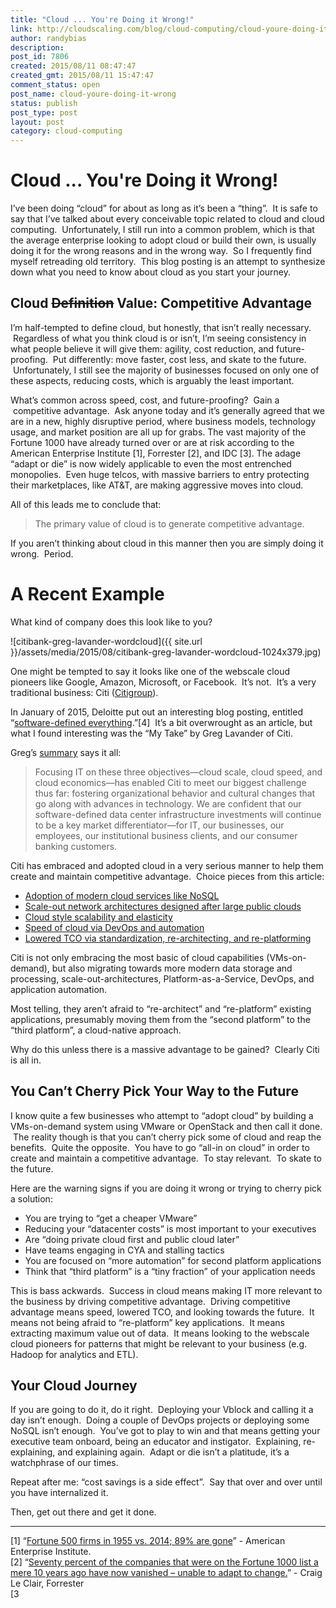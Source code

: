 ```yaml
---
title: "Cloud ... You're Doing it Wrong!"
link: http://cloudscaling.com/blog/cloud-computing/cloud-youre-doing-it-wrong/
author: randybias
description: 
post_id: 7806
created: 2015/08/11 08:47:47
created_gmt: 2015/08/11 15:47:47
comment_status: open
post_name: cloud-youre-doing-it-wrong
status: publish
post_type: post
layout: post
category: cloud-computing
---
```


# Cloud ... You're Doing it Wrong!

I’ve been doing “cloud” for about as long as it’s been a “thing”.  It is safe to say that I’ve talked about every conceivable topic related to cloud and cloud computing.  Unfortunately, I still run into a common problem, which is that the average enterprise looking to adopt cloud or build their own, is usually doing it for the wrong reasons and in the wrong way.  So I frequently find myself retreading old territory.  This blog posting is an attempt to synthesize down what you need to know about cloud as you start your journey.

## Cloud <del>Definition</del> Value: Competitive Advantage

I’m half-tempted to define cloud, but honestly, that isn’t really necessary.  Regardless of what you think cloud is or isn’t, I’m seeing consistency in what people believe it will give them: agility, cost reduction, and future-proofing.  Put differently: move faster, cost less, and skate to the future.  Unfortunately, I still see the majority of businesses focused on only one of these aspects, reducing costs, which is arguably the least important.

What’s common across speed, cost, and future-proofing?  Gain a  competitive advantage.  Ask anyone today and it’s generally agreed that we are in a new, highly disruptive period, where business models, technology usage, and market position are all up for grabs. The vast majority of the Fortune 1000 have already turned over or are at risk according to the American Enterprise Institute [1], Forrester [2], and IDC [3]. The adage “adapt or die” is now widely applicable to even the most entrenched monopolies.  Even huge telcos, with massive barriers to entry protecting their marketplaces, like AT&T, are making aggressive moves into cloud.

All of this leads me to conclude that:

> The primary value of cloud is to generate competitive advantage.

If you aren’t thinking about cloud in this manner then you are simply doing it wrong.  Period.

# A Recent Example

What kind of company does this look like to you?

![citibank-greg-lavander-wordcloud]({{ site.url }}/assets/media/2015/08/citibank-greg-lavander-wordcloud-1024x379.jpg)

One might be tempted to say it looks like one of the webscale cloud pioneers like Google, Amazon, Microsoft, or Facebook.  It’s not.  It’s a very traditional business: Citi ([Citigroup](https://en.wikipedia.org/wiki/Citigroup)).

In January of 2015, Deloitte put out an interesting blog posting, entitled “[software-defined everything](http://dupress.com/articles/tech-trends-2015-software-defined-everything/).”[4]  It’s a bit overwrought as an article, but what I found interesting was the “My Take” by Greg Lavander of Citi.

Greg’s [summary](http://pages.citebite.com/p4i5v6q0y7rfu) says it all:

> Focusing IT on these three objectives—cloud scale, cloud speed, and cloud economics—has enabled Citi to meet our biggest challenge thus far: fostering organizational behavior and cultural changes that go along with advances in technology. We are confident that our software-defined data center infrastructure investments will continue to be a key market differentiator—for IT, our businesses, our employees, our institutional business clients, and our consumer banking customers.

Citi has embraced and adopted cloud in a very serious manner to help them create and maintain competitive advantage.  Choice pieces from this article:

  * [Adoption of modern cloud services like NoSQL](http://pages.citebite.com/f4r5g6o0t5rbj)
  * [Scale-out network architectures designed after large public clouds](http://pages.citebite.com/f4x5r6x0c6cjp)
  * [Cloud style scalability and elasticity](http://pages.citebite.com/u4l5c6l0q2hyj)
  * [Speed of cloud via DevOps and automation](http://pages.citebite.com/c4f5t6m0n3efm)
  * [Lowered TCO via standardization, re-architecting, and re-platforming](http://pages.citebite.com/b4e5r6s0u4igt)

Citi is not only embracing the most basic of cloud capabilities (VMs-on-demand), but also migrating towards more modern data storage and processing, scale-out-architectures, Platform-as-a-Service, DevOps, and application automation.

Most telling, they aren’t afraid to “re-architect” and “re-platform” existing applications, presumably moving them from the “second platform” to the “third platform”, a cloud-native approach.

Why do this unless there is a massive advantage to be gained?  Clearly Citi is all in.

## You Can’t Cherry Pick Your Way to the Future

I know quite a few businesses who attempt to “adopt cloud” by building a VMs-on-demand system using VMware or OpenStack and then call it done.  The reality though is that you can’t cherry pick some of cloud and reap the benefits.  Quite the opposite.  You have to go “all-in on cloud” in order to create and maintain a competitive advantage.  To stay relevant.  To skate to the future.

Here are the warning signs if you are doing it wrong or trying to cherry pick a solution:

  * You are trying to “get a cheaper VMware”
  * Reducing your “datacenter costs” is most important to your executives
  * Are “doing private cloud first and public cloud later”
  * Have teams engaging in CYA and stalling tactics
  * You are focused on “more automation” for second platform applications
  * Think that “third platform” is a “tiny fraction” of your application needs

This is bass ackwards.  Success in cloud means making IT more relevant to the business by driving competitive advantage.  Driving competitive advantage means speed, lowered TCO, and looking towards the future.  It means not being afraid to “re-platform” key applications.  It means extracting maximum value out of data.  It means looking to the webscale cloud pioneers for patterns that might be relevant to your business (e.g. Hadoop for analytics and ETL).

## Your Cloud Journey

If you are going to do it, do it right.  Deploying your Vblock and calling it a day isn’t enough.  Doing a couple of DevOps projects or deploying some NoSQL isn’t enough.  You’ve got to play to win and that means getting your executive team onboard, being an educator and instigator.  Explaining, re-explaining, and explaining again.  Adapt or die isn’t a platitude, it’s a watchphrase of our times.

Repeat after me: “cost savings is a side effect”.  Say that over and over until you have internalized it.

Then, get out there and get it done.

* * *

[1] “[Fortune 500 firms in 1955 vs. 2014; 89% are gone](http://www.aei.org/publication/fortune-500-firms-in-1955-vs-2014-89-are-gone-and-were-all-better-off-because-of-that-dynamic-creative-destruction/)” - American Enterprise Institute.  
[2] “[Seventy percent of the companies that were on the Fortune 1000 list a mere 10 years ago have now vanished – unable to adapt to change.](http://blogs.forrester.com/craig_le_clair/13-09-09-make_business_agility_a_key_corporate_attribute_it_could_be_what_saves_you)” - Craig Le Clair, Forrester  
[3